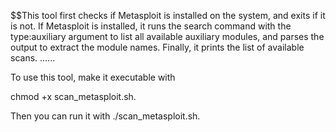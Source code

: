 $$This tool first checks if Metasploit is installed on the system, and exits if it is not. If Metasploit is installed, it runs the search command with the type:auxiliary argument to list all available auxiliary modules, and parses the output to extract the module names. Finally, it prints the list of available scans.
......



To use this tool, make it executable with 

chmod +x scan_metasploit.sh. 

Then you can run it with ./scan_metasploit.sh.

